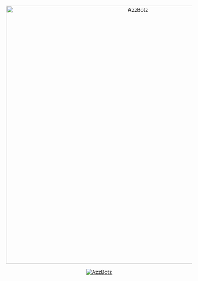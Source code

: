<p align="center">
<img src="https://media.tenor.com/images/e15cb1453a09e25bab41116d930329bf/tenor.gif" alt="AzzBotz" width="700"/>

<p align="center">
    <a href="http://Wa.me/62859194145686">
        <img
            src="https://readme-typing-svg.herokuapp.com?size=25&width=900&lines=Jangan+Pernah+Semangat+Dan+Tetap+Putus+Asa+By+AL+AFFANDI+🔥"
            alt="AzzBotz"
        />
    </a>
</p>
